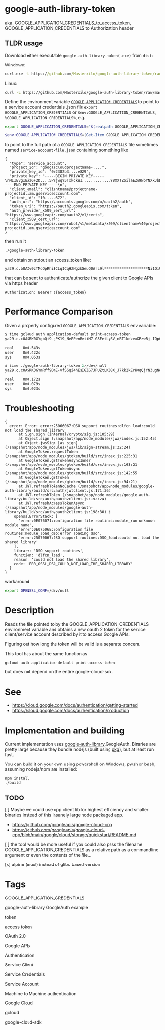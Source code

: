 # google-auth-library-token
aka. GOOGLE_APPLICATION_CREDENTIALS_to_access_token, GOOGLE_APPLICATION_CREDENTIALS to Authorization header

## TLDR usage
Download either executable `google-auth-library-token(.exe)` from `dist`:

Windows:
```cmd
curl.exe -L https://github.com/Masterxilo/google-auth-library-token/raw/master/dist/google-auth-library-token.exe -o google-auth-library-token.exe
```
Linux:
```bash
curl -L https://github.com/Masterxilo/google-auth-library-token/raw/master/dist/google-auth-library-token -o google-auth-library-token ; chmod +x ./google-auth-library-token
```

Define the environment variable [`GOOGLE_APPLICATION_CREDENTIALS`](https://cloud.google.com/docs/authentication/application-default-credentials) to point to a service account credentials .json file `export GOOGLE_APPLICATION_CREDENTIALS` or `$env:GOOGLE_APPLICATION_CREDENTIALS`, `%GOOGLE_APPLICATION_CREDENTIALS%`, e.g.

```bash
export GOOGLE_APPLICATION_CREDENTIALS="$(realpath GOOGLE_APPLICATION_CREDENTIALS)"
```
```powershell
$env:GOOGLE_APPLICATION_CREDENTIALS=(Get-Item GOOGLE_APPLICATION_CREDENTIALS).FullName
```

to point to the full path of a `GOOGLE_APPLICATION_CREDENTIALS` file sometimes named `service-account-file.json` containing something like

```
{
  "type": "service_account",
  "project_id": "googlecloudprojectname-....",
  "private_key_id": "0e2382b3....e829",
  "private_key": "-----BEGIN PRIVATE KEY-----\nMIIEvgIBAzGF2D....5PrjwqY5TxkckWI.............Y8XXTZSilaEZw9NbYNXkJbDNYbAZmpQ4KJUV4CX1AoGBALxfl4vAexkBr3OrPw47\nJIStE/+6XbbTTqzg\n/\n6sQosMIlSscB2EI3tnsdVg6M\n-----END PRIVATE KEY-----\n",
  "client_email": "clientname@projectname-projectid.iam.gserviceaccount.com",
  "client_id": "10.....672",
  "auth_uri": "https://accounts.google.com/o/oauth2/auth",
  "token_uri": "https://oauth2.googleapis.com/token",
  "auth_provider_x509_cert_url": "https://www.googleapis.com/oauth2/v1/certs",
  "client_x509_cert_url": "https://www.googleapis.com/robot/v1/metadata/x509/clientname%40projectname-projectid.iam.gserviceaccount.com"
}
```

then run it

```bash
./google-auth-library-token
```

and obtain on stdout an access_token like:

```
ya29.c.b0AXv0zTMcQpRhiECLqICqHZNgzbGeuQ0ArL9l********************Ni1Oi9Q0cOarCqUZPCNDX70........................................................................................................................................................................................................................................................................................................................................................................................................................................................................................................................................................................................................................................................................................................................................................................................................................
```

that can be sent to authenticate/authorize the given client to Google APIs via https header

```
Authorization: Bearer ${access_token}
```

# Performance Comparison
Given a properly configured `GOOGLE_APPLICATION_CREDENTIALS` env variable:

```bash
$ time gcloud auth application-default print-access-token
ya29.c.c0ASRK0GYgbQi9-jPK19_NeEPenRviiM7-G3FetLySV_nRT1kdzexKPzwRj-IQpCyAu_T4h8z5BsjQ3eepXIWk5uV8O5wlij2i7oonYh_4QUCQMpP0jDU6Q2q9OcKcacEAvSgTEOJd2aGtzRUj3cKx_UtqP5iOOsD0Ueix-lilAQdistCh26zahKJaZ3_dfDPslOpJDAlG0IUqxrmD0TjfnxFqLLf84VRt2bTuoGh9mcx_HpXMvSkunxGBqDtMLXVHDxg-SCA3UJ3HNtS92ZBbcXiU0RDrRzJjOxTe8MONZ5ggGY.....9wdygyXz9rlVwvJpz1-tpQcmdp2Jv3V7

real    0m0.543s
user    0m0.422s
sys     0m0.053s

$ time ./google-auth-library-token 2>/dev/null
ya29.c.c0ASRK0GYmRff9DmE-vfSSqi4hEsIGZG7JPUZtLK18X_J7kk2kErH8qQjYN3ugNqxTHIkb0AQ2ffy...5qhSbczqZtdBo43V-hi7kR7m-4Uogvc644eBgI2_izl6FJB-YJ8SQF5MS6phB0VRcMUysdSOjX1F3XmmzcrfSs

real    0m0.172s
user    0m0.079s
sys     0m0.023s

```

# Troubleshooting
```
{
  error: Error: error:25066067:DSO support routines:dlfcn_load:could not load the shared library
      at Sign.sign (internal/crypto/sig.js:105:29)
      at Object.sign (/snapshot/app/node_modules/jwa/index.js:152:45)
      at Object.jwsSign [as sign] (/snapshot/app/node_modules/jws/lib/sign-stream.js:32:24)
      at GoogleToken.requestToken (/snapshot/app/node_modules/gtoken/build/src/index.js:225:31)
      at GoogleToken.getTokenAsyncInner (/snapshot/app/node_modules/gtoken/build/src/index.js:163:21)
      at GoogleToken.getTokenAsync (/snapshot/app/node_modules/gtoken/build/src/index.js:142:55)
      at GoogleToken.getToken (/snapshot/app/node_modules/gtoken/build/src/index.js:94:21)
      at JWT.refreshTokenNoCache (/snapshot/app/node_modules/google-auth-library/build/src/auth/jwtclient.js:171:36)
      at JWT.refreshToken (/snapshot/app/node_modules/google-auth-library/build/src/auth/oauth2client.js:152:24)
      at JWT.refreshAccessTokenAsync (/snapshot/app/node_modules/google-auth-library/build/src/auth/oauth2client.js:198:30) {
    opensslErrorStack: [
      'error:0E076071:configuration file routines:module_run:unknown module name',
      'error:0E07506E:configuration file routines:module_load_dso:error loading dso',
      'error:25070067:DSO support routines:DSO_load:could not load the shared library'
    ],
    library: 'DSO support routines',
    function: 'dlfcn_load',
    reason: 'could not load the shared library',
    code: 'ERR_OSSL_DSO_COULD_NOT_LOAD_THE_SHARED_LIBRARY'
  }
}
```

workaround
```bash
export OPENSSL_CONF=/dev/null
```

# Description
Reads the file pointed to by the GOOGLE_APPLICATION_CREDENTIALS environment variable and obtains a new oauth 2 token for the service client/service account described by it to access Google APIs.

Figuring out how long the token will be valid is a separate concern.

This tool has about the same function as

```bash
gcloud auth application-default print-access-token
```

but does not depend on the entire google-cloud-sdk.

# See
* https://cloud.google.com/docs/authentication/getting-started
* https://cloud.google.com/docs/authentication/production

# Implementation and building
Current implementation uses [google-auth-library](https://www.npmjs.com/package/google-auth-library).GoogleAuth. Binaries are pretty large because they bundle nodejs (built using [pkg](https://www.npmjs.com/package/pkg)), but at least run fast.

You can build it on your own using powershell on Windows, pwsh or bash, assuming nodejs/npm are installed:
```
npm install
./build
```

## TODO
[ ] Maybe we could use cpp client lib for highest efficiency and smaller binaries instead of this insanely large node packaged app.
* https://github.com/googleapis/google-cloud-cpp
* https://github.com/googleapis/google-cloud-cpp/blob/main/google/cloud/storage/quickstart/README.md

[ ] the tool would be more useful if you could also pass the filename GOOGLE_APPLICATION_CREDENTIALS as a relative path as a commandline argument or even the contents of the file...

[x] alpine (musl) instead of glibc based version

# Tags
GOOGLE_APPLICATION_CREDENTIALS

google-auth-library GoogleAuth example

token

access token

OAuth 2.0

Google APIs

Authentication

Service Client

Service Credentials

Service Account

Machine to Machine authentication

Google Cloud

gcloud

google-cloud-sdk
